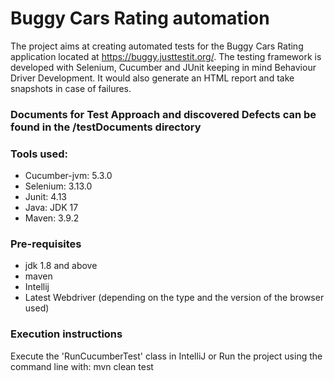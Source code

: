 # Buggy Cars Rating automation

The project aims at creating automated tests for the Buggy Cars Rating application located at https://buggy.justtestit.org/.
The testing framework is developed with Selenium, Cucumber and JUnit keeping in mind Behaviour Driver Development. It would also generate an HTML report and take snapshots in case of failures.

### Documents for Test Approach and discovered Defects can be found in the /testDocuments directory 

### Tools used:
* Cucumber-jvm: 5.3.0
* Selenium: 3.13.0
* Junit: 4.13
* Java: JDK 17
* Maven: 3.9.2

### Pre-requisites
* jdk 1.8 and above
* maven
* Intellij 
* Latest Webdriver (depending on the type and the version of the browser used)

### Execution instructions

Execute the 'RunCucumberTest' class in IntelliJ
or Run the project using the command line with: mvn clean test

